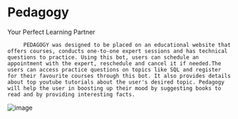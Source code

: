 # Pedagogy
Your Perfect Learning Partner

         PEDAGOGY was designed to be placed on an educational website that offers courses, conducts one-to-one expert sessions and has technical questions to practice. Using this bot, users can schedule an appointment with the expert, reschedule and cancel it if needed.The users can access practice questions on topics like SQL and register for their favourite courses through this bot. It also provides details about top youtube tutorials about the user's desired topic. Pedagogy will help the user in boosting up their mood by suggesting books to read and by providing interesting facts.


![image](https://user-images.githubusercontent.com/76595809/203378944-1860966c-4bc0-4426-96c5-f0ae23511eb8.png)

